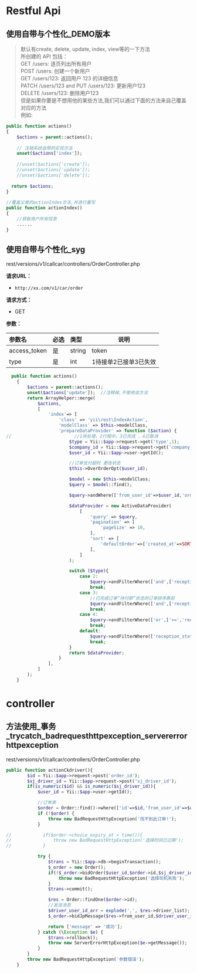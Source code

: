 # Restful Api
## 使用自带与个性化_DEMO版本
>默认有create, delete, update, index, view等的一下方法   
所创建的 API 包括：   
GET /users: 逐页列出所有用户   
POST /users: 创建一个新用户   
GET /users/123: 返回用户 123 的详细信息   
PATCH /users/123 and PUT /users/123: 更新用户123   
DELETE /users/123: 删除用户123   
但是如果你要是不想用他的某些方法,我们可以通过下面的方法来自己覆盖对应的方法   
例如:   

```php
public function actions()  
{  
    $actions = parent::actions();  
  
    // 注销系统自带的实现方法  
    unset($actions['index']);  
      
    //unset($actions['create']);  
    //unset($actions['update']);  
    //unset($actions['delete']);  
  
  return $actions;  
}  
  
//覆盖父类的actionIndex方法,并进行重写  
public function actionIndex()  
{  
    //获取用户所有信息  
    ......  
}  
```

## 使用自带与个性化_syg
rest/versions/v1/callcar/controllers/OrderController.php  
 

**请求URL：** 
- ` http://xx.com/v1/car/order `
  
**请求方式：**
- GET 

**参数：** 

|参数名|必选|类型|说明|
|:----    |:---|:----- |-----   |
|access_token |是  |string |token   |
|type |是  |int |1待接单2已接单3已失效   |

```php
  public function actions()
    {
        $actions = parent::actions();
        unset($actions['update']);  //注释掉,不使用该方法
        return ArrayHelper::merge(
            $actions,
            [
                'index'=> [
                    'class' => 'yii\rest\IndexAction',
                    'modelClass' => $this->modelClass,
                    'prepareDataProvider' => function ($action) {
//                        //1待处理，2行程中，3已完成 ，4已取消
                        $type = Yii::$app->request->get('type',1);
                        $company_id = Yii::$app->request->get('company_id',null);
                        $user_id = Yii::$app->user->getId();

                        //订单支付超时 更改状态
                        $this->OverOrderOpt($user_id);

                        $model = new $this->modelClass;
                        $query = $model::find();

                        $query->andWhere(['from_user_id'=>$user_id,'order_type'=>2,'from_company_id'=>$company_id]);

                        $dataProvider = new ActiveDataProvider(
                            [
                                'query' => $query,
                                'pagination' => [
                                    'pageSize' => 10,
                                ],
                                'sort' => [
                                    'defaultOrder'=>['created_at'=>SORT_DESC],
                                ],
                            ]
                        );

                        switch ($type){
                            case 2:
                                $query->andFilterWhere(['and',['reception_status'=> 1],['<>','trip_status',2]]);
                                break;
                            case 3:
                                //已完成订单“待付款”状态的订单排序靠前
                                $query->andFilterWhere(['and',['reception_status'=>1],['trip_status'=>2]])->addOrderBy(['pay_status' => SORT_ASC]);
                                break;
                            case 4:
                                $query->andFilterWhere(['or',['>=','reception_status',2],['<','expiry_at',time()]]);
                                break;
                            default:
                                $query->andFilterWhere(['reception_status'=>0]);
                                break;
                        }
                        return $dataProvider;
                    }
                ],
            ]
        );
    }
```


# controller
## 方法使用_事务_trycatch_badrequesthttpexception_servererrorhttpexception
rest/versions/v1/callcar/controllers/OrderController.php  
```php
public function actionCkdriver(){
        $id = Yii::$app->request->post('order_id');
        $sj_driver_id = Yii::$app->request->post('sj_driver_id');
        if(is_numeric($id) && is_numeric($sj_driver_id)){
            $user_id = Yii::$app->user->getId();

            //订单表
            $order = Order::find()->where(['id'=>$id,'from_user_id'=>$user_id])->one();
            if (!$order) {
                throw new BadRequestHttpException('找不到此订单!');
            }

//            if($order->choice_expiry_at < time()){
//                throw new BadRequestHttpException('选择时间已过期');
//            }

            try {
                $trans = Yii::$app->db->beginTransaction();
                $_order = new Order();
                if(!$_order->bidOrder($user_id,$order->id,$sj_driver_id)){
                    throw new BadRequestHttpException('选择司机失败');
                }
                $trans->commit();

                $res = Order::findOne($order->id);
                //发送消息
                $driver_user_id_arr = explode(',', $res->driver_list);
                $_order->bidJpMessage($res->from_user_id,$driver_user_id_arr,$res->number,$res->id,11,$res->driver_user_id);

                return ['message' => '成功'];
            } catch (\Exception $e) {
                $trans->rollback();
                throw new ServerErrorHttpException($e->getMessage());
            }
        }
        throw new BadRequestHttpException('参数错误');
    }	
```